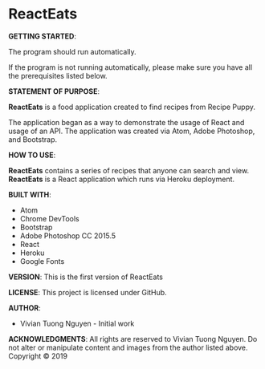 # ReactEats
**GETTING STARTED**:

The program should run automatically.

If the program is not running automatically, please make sure you have all the prerequisites listed below.

**STATEMENT OF PURPOSE**:

<strong>ReactEats</strong> is a food application created to find recipes from Recipe Puppy.

The application began as a way to demonstrate the usage of React and usage of an API. The application was created via Atom, Adobe Photoshop, and Bootstrap.

**HOW TO USE**:

<strong>ReactEats</strong> contains a series of recipes that anyone can search and view.
  <strong>ReactEats</strong> is a React application which runs via Heroku deployment.

  **BUILT WITH**:
- Atom
- Chrome DevTools
- Bootstrap
- Adobe Photoshop CC 2015.5
- React
- Heroku
- Google Fonts

**VERSION**:
This is the first version of ReactEats

**LICENSE**:
This project is licensed under GitHub.

**AUTHOR**:
- Vivian Tuong Nguyen - Initial work



**ACKNOWLEDGMENTS**:
All rights are reserved to Vivian Tuong Nguyen. Do not alter or manipulate content and images from the author listed above.
Copyright   :copyright: 2019
